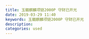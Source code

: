 ```yaml
---
title: 玉髓麒麟项链2000P 守财已开光
date: 2019-03-29 11:40
keywords: 玉髓麒麟项链2000P 守财已开光
description: 
categories: used
---
```

<td class="t_f" id="postmessage_3334592">

<img alt="" border="0" class="zoom" data-cf-modified-9c6afe55fbefee839b538633-="" file="http://www.flw.ph/data/appbyme/upload/image/201903/29/bDL7dqkgIm4O.jpg" id="aimg_jYb3P" lazyloadthumb="1" onclick="" onmouseover="" src="http://www.flw.ph/data/appbyme/upload/image/201903/29/bDL7dqkgIm4O.jpg"/><br/>
<img alt="" border="0" class="zoom" data-cf-modified-9c6afe55fbefee839b538633-="" file="http://www.flw.ph/data/appbyme/upload/image/201903/29/LB1eWDsgTK3w.jpg" id="aimg_I88A8" lazyloadthumb="1" onclick="" onmouseover="" src="http://www.flw.ph/data/appbyme/upload/image/201903/29/LB1eWDsgTK3w.jpg"/><br/>
</td>
